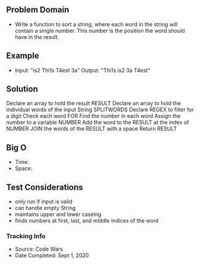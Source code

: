 ## Problem Domain
- Write a function to sort a string, where each word in the string will contain a single number. This number is the position the word should have in the result.

## Example
- Input: "is2 Thi1s T4est 3a" Output: "Thi1s is2 3a T4est"

## Solution
Declare an array to hold the result RESULT
Declare an array to hold the individual words of the input String SPLITWORDS
Declare REGEX to filter for a digit
Check each word FOR
  Find the number in each word
  Assign the number to a variable NUMBER
  Add the word to the RESULT at the index of NUMBER
JOIN the words of the RESULT with a space
Return RESULT

## Big O

- Time: 
- Space: 

## Test Considerations
- only run if input is valid
- can handle empty String
- maintains upper and lower caseing
- finds numbers at first, last, and middle indices of the word

### Tracking Info

- Source: Code Wars
- Date Completed: Sept 1, 2020